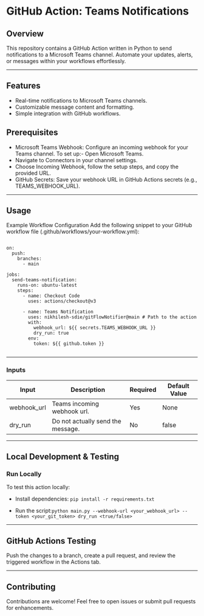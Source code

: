 # GitHub Action: Teams Notifications
## Overview
This repository contains a GitHub Action written in Python to send notifications to a Microsoft Teams channel. Automate your updates, alerts, or messages within your workflows effortlessly.

---
## Features
- Real-time notifications to Microsoft Teams channels.
- Customizable message content and formatting.
- Simple integration with GitHub workflows.

## Prerequisites
- Microsoft Teams Webhook: Configure an incoming webhook for your Teams channel. To set up:- Open Microsoft Teams.
- Navigate to Connectors in your channel settings.
- Choose Incoming Webhook, follow the setup steps, and copy the provided URL.
- GitHub Secrets: Save your webhook URL in GitHub Actions secrets (e.g., TEAMS_WEBHOOK_URL).

---
## Usage
Example Workflow Configuration
Add the following snippet to your GitHub workflow file (.github/workflows/your-workflow.yml):

```name: Notify Teams Example

on:
  push:
    branches:
      - main

jobs:
  send-teams-notification:
    runs-on: ubuntu-latest
    steps:
      - name: Checkout Code
        uses: actions/checkout@v3

      - name: Teams Notification
        uses: nikhilesh-sdie/gitFlowNotifier@main # Path to the action
        with:
          webhook_url: ${{ secrets.TEAMS_WEBHOOK_URL }}
          dry_run: true
        env:
          token: ${{ github.token }}


```

---
### Inputs
| Input | Description | Required | Default Value | 
| ----- | ----------- | -------- | ------------- |
| webhook_url | Teams incoming webhook url. | Yes | None | 
| dry_run | Do not actually send the message. | No | false |  

---
## Local Development & Testing
### Run Locally
To test this action locally:
- Install dependencies: ```pip install -r requirements.txt```

- Run the script:```python main.py --webhook-url <your_webhook_url> --token <your_git_token> dry_run <true/false> ```

---

## GitHub Actions Testing
Push the changes to a branch, create a pull request, and review the triggered workflow in the Actions tab.

---
## Contributing
Contributions are welcome! Feel free to open issues or submit pull requests for enhancements.
